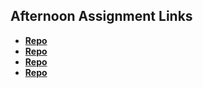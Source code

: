 ## Afternoon Assignment Links

* **[Repo](https://github.com/DaDarwin/meh)**
* **[Repo](https://github.com/DaDarwin/VendorLab)**
* **[Repo](https://github.com/DaDarwin/gregslistLab)**
* **[Repo](https://github.com/DaDarwin/jungleJumbleLab)**

